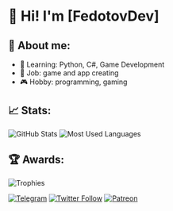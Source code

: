 # 👋 Hi! I'm [FedotovDev]

## 🚀 About me:
- 🌱 Learning: Python, C#, Game Development
- 💼 Job: game and app creating
- 🎮 Hobby: programming, gaming

## 📈 Stats:
![GitHub Stats](https://github-readme-stats.vercel.app/api?username=FedotovDev8801&show_icons=true&theme=radical)
![Most Used Languages](https://github-readme-stats.vercel.app/api/top-langs/?username=FedotovDev8801&layout=compact&theme=radical)

## 🏆 Awards:
![Trophies](https://github-profile-trophy.vercel.app/?username=FedotovDev8801&theme=radical)


[![Telegram](https://img.shields.io/badge/-Telegram-blue?style=flat-square&logo=Telegram&logoColor=white)](https://t.me/fdevarea404)
[![Twitter Follow](https://img.shields.io/twitter/follow/FedotovDev8801?style=social)](https://x.com/FedotovDev8801)
[![Patreon](https://img.shields.io/badge/Support-Patreon-orange?style=flat-square&logo=patreon)](https://www.patreon.com/FedotovDev8801)

<!---
FedotovDev8801/FedotovDev8801 is a ✨ special ✨ repository because its `README.md` (this file) appears on your GitHub profile.
You can click the Preview link to take a look at your changes.
--->
